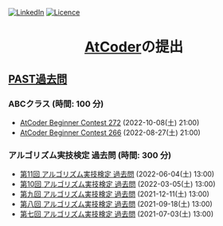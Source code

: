 <a name="readme-top"></a>

[![LinkedIn][linkedin-shield]][linkedin-url] [![Licence](https://img.shields.io/github/license/Ileriayo/markdown-badges?style=for-the-badge)](./LICENSE)

<!-- PROJECT TITLE -->
<div align="center">
<h1 align="center"><a href="https://atcoder.jp/?lang=ja">AtCoder</a>の提出</h1>
</div>

## [PAST過去問](https://atcoder.jp/contests/archive?ratedType=0&category=50&keyword=)

### ABCクラス (時間: 100 分)
- [AtCoder Beginner Contest 272](https://atcoder.jp/contests/abc272) (2022-10-08(土) 21:00)
- [AtCoder Beginner Contest 266](https://atcoder.jp/contests/abc266) (2022-08-27(土) 21:00)

### アルゴリズム実技検定 過去問 (時間: 300 分)
- [第11回 アルゴリズム実技検定 過去問](https://atcoder.jp/contests/past202206-open) (2022-06-04(土) 13:00)
- [第10回 アルゴリズム実技検定 過去問](https://atcoder.jp/contests/past202203-open) (2022-03-05(土) 13:00)
- [第九回 アルゴリズム実技検定 過去問](https://atcoder.jp/contests/past202112-open) (2021-12-11(土) 13:00)
- [第八回 アルゴリズム実技検定 過去問](https://atcoder.jp/contests/past202109-open) (2021-09-18(土) 13:00)
- [第七回 アルゴリズム実技検定 過去問](https://atcoder.jp/contests/past202107-open) (2021-07-03(土) 13:00)

<!-- MARKDOWN LINKS & IMAGES -->
<!-- https://www.markdownguide.org/basic-syntax/#reference-style-links -->
[linkedin-shield]: https://img.shields.io/badge/-LinkedIn-black.svg?style=for-the-badge&logo=linkedin&colorB=555
[linkedin-url]: https://www.linkedin.com/in/colin-z/

